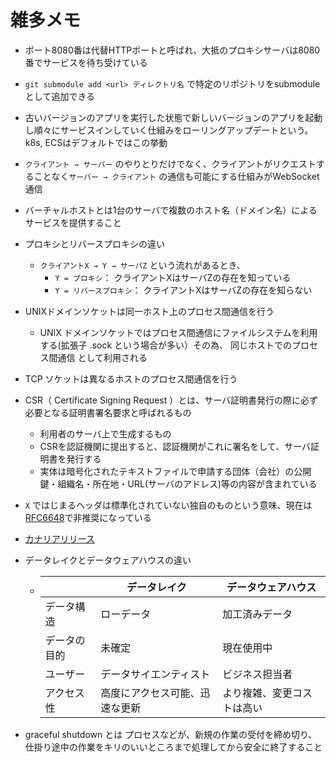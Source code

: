 # 雑多メモ

- ポート8080番は代替HTTPポートと呼ばれ、大抵のプロキシサーバは8080番でサービスを待ち受けている

- `git submodule add <url> ディレクトリ名` で特定のリポジトリをsubmoduleとして追加できる

- 古いバージョンのアプリを実行した状態で新しいバージョンのアプリを起動し順々にサービスインしていく仕組みをローリングアップデートという。k8s, ECSはデフォルトではこの挙動

- `クライアント → サーバー` のやりとりだけでなく、クライアントがリクエストすることなく`サーバー → クライアント` の通信も可能にする仕組みがWebSocket通信

- バーチャルホストとは1台のサーバで複数のホスト名（ドメイン名）によるサービスを提供すること

- プロキシとリバースプロキシの違い
  -  `クライアントX → Y → サーバZ`  という流れがあるとき、
     - `Y = プロキシ`： クライアントXはサーバZの存在を知っている
     - `Y = リバースプロキシ`： クライアントXはサーバZの存在を知らない

- UNIXドメインソケットは同一ホスト上のプロセス間通信を行う
  - UNIX ドメインソケットではプロセス間通信にファイルシステムを利用する(拡張子 .sock という場合が多い）その為、 同じホストでのプロセス間通信 として利用される 

- TCP ソケットは異なるホストのプロセス間通信を行う

- CSR（ Certificate Signing Request ）とは、サーバ証明書発行の際に必ず必要となる証明書署名要求と呼ばれるもの
  - 利用者のサーバ上で生成するもの
  - CSRを認証機関に提出すると、認証機関がこれに署名をして、サーバ証明書を発行する
  - 実体は暗号化されたテキストファイルで申請する団体（会社）の公開鍵・組織名・所在地・URL(サーバのアドレス)等の内容が含まれている

- `X` ではじまるヘッダは標準化されていない独自のものという意味、現在は[RFC6648](https://datatracker.ietf.org/doc/html/rfc6648)で非推奨になっている

- [カナリアリリース](https://xtech.nikkei.com/atcl/nxt/keyword/18/00002/081900087/)

- データレイクとデータウェアハウスの違い
  - |              | データレイク                   | データウェアハウス         |
    | ------------ | ------------------------------ | -------------------------- |
    | データ構造   | ローデータ                     | 加工済みデータ             |
    | データの目的 | 未確定                         | 現在使用中                 |
    | ユーザー     | データサイエンティスト         | ビジネス担当者             |
    | アクセス性   | 高度にアクセス可能、迅速な更新 | より複雑、変更コストは高い |

- graceful shutdown とは プロセスなどが、新規の作業の受付を締め切り、仕掛り途中の作業をキリのいいところまで処理してから安全に終了すること
